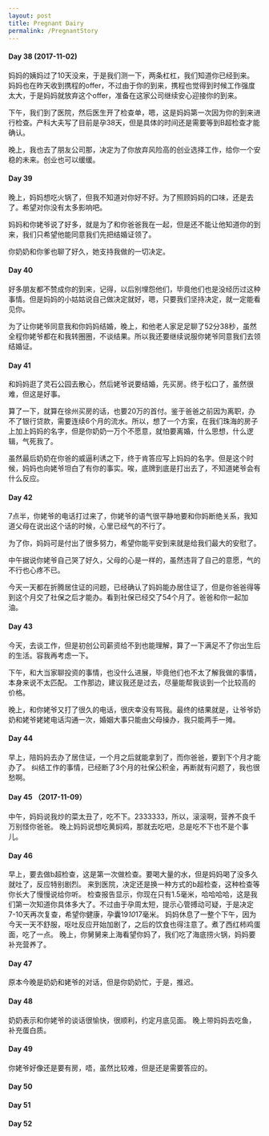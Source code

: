 ```yaml
---
layout: post
title: Pregnant Dairy
permalink: /PregnantStory
---
```


#### Day 38 (2017-11-02)
  妈妈的姨妈过了10天没来，于是我们测一下，两条杠杠，我们知道你已经到来。妈妈也在昨天收到携程的offer，不过由于你的到来，携程也觉得到时候工作强度太大，于是妈妈就放弃这个offer，准备在这家公司继续安心迎接你的到来。

  下午，我们到了医院，然后医生开了检查单，嗯，这是妈妈第一次因为你的到来进行检查。产科大夫写了目前是孕38天，但是具体的时间还是需要等到B超检查才能确认。

  晚上，我也去了朋友公司那，决定为了你放弃风险高的创业选择工作，给你一个安稳的未来。创业也可以缓缓。

#### Day 39 
  晚上，妈妈想吃火锅了，但我不知道对你好不好。为了照顾妈妈的口味，还是去了。希望对你没有太多影响吧。

  妈妈和你姥爷说了好多，就是为了和你爸爸我在一起，但是还不能让他知道你的到来，我们只希望他能同意我们先把结婚证领了。

  你奶奶和你爹也聊了好久，她支持我做的一切决定。

#### Day 40
  好多朋友都不赞成你的到来，记得，以后别埋怨他们，毕竟他们也是没经历过这种事情。但是妈妈的小姑姑说自己做决定就好，嗯，只要我们坚持决定，就一定能看见你。

  为了让你姥爷同意我和你妈妈结婚，晚上，和他老人家足足聊了52分38秒，虽然全程你姥爷都在和我转圈圈，不谈结果。所以我还要继续说服你姥爷同意我们去领结婚证。
  
#### Day 41
  和妈妈逛了灵石公园去散心，然后姥爷说要结婚，先买房。终于松口了，虽然很难，但这是好事。

  算了一下，就算在徐州买房的话，也要20万的首付。鉴于爸爸之前因为离职，办不了银行贷款，需要连续6个月的流水。所以，想了一个方案，在我们珠海的房子上加上妈妈的名字，但是你奶奶一万个不愿意，就怕要离婚，什么思想，什么逻辑，气死我了。

  虽然最后奶奶在你爸的威逼利诱之下，终于肯答应写上妈妈的名字。但是这个时候，妈妈也向姥爷坦白了有你的事实。唉，底牌到底是打出去了，不知道姥爷会有什么反应。

#### Day 42
  7点半，你姥爷的电话打过来了，你姥爷的语气很平静地要和你妈断绝关系，我知道父母在说出这个话的时候，心里已经气的不行了。

  为了你，妈妈可是付出了很多努力，希望你能平安到来就是给我们最大的安慰了。

  中午据说你姥爷自己哭了好久，父母的心是一样的，虽然违背了自己的意愿，气的不行也心疼不已。
  
  今天一天都在折腾居住证的问题，已经确认了妈妈能办居住证了，但是你爸爸得等到这个月交了社保之后才能办。看到社保已经交了54个月了。爸爸和你一起加油。

#### Day 43
  今天，去谈工作，但是初创公司薪资给不到也能理解，算了一下满足不了你出生后的生活。容我再考虑一下。

  下午，和大当家聊投资的事情，也没什么进展，毕竟他们也不太了解我做的事情，本身来说不太匹配。
  工作那边，建议我还是过去，尽量能帮我谈到一个比较高的价格。

  晚上，和你姥爷又打了很久的电话，很庆幸没有骂我。最终的结果就是，让爷爷奶奶和姥爷姥姥电话沟通一次，婚姻大事只能由父母操办，我只能两手一摊。

#### Day 44
  早上，陪妈妈去办了居住证，一个月之后就能拿到了，而你爸爸，要到下个月才能办了。
  纠结工作的事情，已经断了3个月的社保公积金，再断就有问题了，我也很愁啊。

#### Day 45 （2017-11-09）
  中午，妈妈说我炒的菜太丑了，吃不下。2333333，所以，滚滚啊，营养不良千万别怪你爸爸。
  晚上妈妈说想吃黄焖鸡，那就去吃吧，总是吃不下也不是个事儿。

#### Day 46
  早上，要去做b超检查，这是第一次做检查。要喝大量的水，但是妈妈喝了没多久就吐了，反应特别剧烈。
  来到医院，决定还是换一种方式的b超检查，这种检查等你长大了慢慢说给你听。
  检查报告显示，你现在只有1.5毫米，哈哈哈哈，这是我们第一次知道你具体多大了。不过由于孕周太短，提示心管搏动可疑，于是决定7-10天再次复查，希望你健康，孕囊19*10*17毫米。
  妈妈休息了一整个下午，因为今天一天不舒服，呕吐反应开始加剧了，之后的饮食也得注意了。煮了西红柿鸡蛋面，吃了一点。
  晚上，你舅舅来上海看望你妈了，我们吃了海底捞火锅，妈妈要补充营养了。

#### Day 47
  原本今晚是奶奶和姥爷的对话，但是你奶奶忙，于是，推迟。

#### Day 48
  奶奶表示和你姥爷的谈话很愉快，很顺利，约定月底见面。
  晚上带妈妈去吃鱼，补充蛋白质。

#### Day 49
  你姥爷好像还是要有房，唔，虽然比较难，但是还是需要答应的。

#### Day 50

#### Day 51

#### Day 52